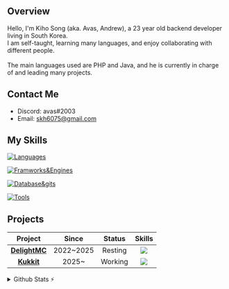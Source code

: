 ## Overview

<div>
    Hello, I'm Kiho Song (aka. Avas, Andrew), a 23 year old backend developer living in South Korea. <br>
    I am self-taught, learning many languages, and enjoy collaborating with different people. <br>
    <br>
    The main languages used are PHP and Java, and he is currently in charge of and leading many projects.
</div>

## Contact Me
- Discord: avas#2003
- Email: skh6075@gmail.com

## My Skills
[![Languages](https://skillicons.dev/icons?i=php,java,kotlin,js,jquery,nodejs,cpp)](https://skillicons.dev)

[![Framworks&Engines](https://skillicons.dev/icons?i=linux,wordpress,spring,ktor,firebase,bots)](https://skillicons.dev)

[![Database&gits](https://skillicons.dev/icons?i=docker,mysql,sqlite,mongodb,git,github,githubactions,gitlab,gradle,maven)](https://skillicons.dev)

[![Tools](https://skillicons.dev/icons?i=idea,visualstudio,androidstudio,atom,figma,postman,powershell,bash)](https://skillicons.dev)

## Projects 

| Project | Since | Status | Skills |
| :-----: | :---: | :---: | :----: |
| [**DelightMC**](https://github.com) | 2022~2025 | Resting | <img src="https://skillicons.dev/icons?i=php,java,kotlin,docker,discord,bots,nodejs,html,jquery,js,androidstudio" /> |
| [**Kukkit**](https://github.com/Kukkit/) | 2025~ | Working | <img src="https://skillicons.dev/icons?i=kotlin" /> |


<details>
    <summary>Github Stats ⚡</summary>
    <img src="https://github-readme-stats.vercel.app/api?username=skh6075&show_icons=true&include_all_commits=true&line_height=33&count_private=true&theme=nord"/>
    <img src="https://github-readme-stats.vercel.app/api/top-langs?username=skh6075&langs_count=4&count_private=true&theme=nord"/>
</details>
